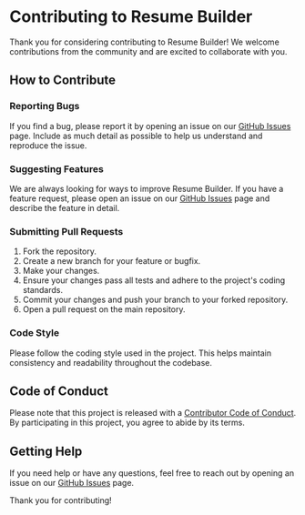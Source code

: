 # Contributing to Resume Builder

Thank you for considering contributing to Resume Builder! We welcome contributions from the community and are excited to collaborate with you.

## How to Contribute

### Reporting Bugs

If you find a bug, please report it by opening an issue on our [GitHub Issues](https://github.com/your-repo/resume-builder/issues) page. Include as much detail as possible to help us understand and reproduce the issue.

### Suggesting Features

We are always looking for ways to improve Resume Builder. If you have a feature request, please open an issue on our [GitHub Issues](https://github.com/your-repo/resume-builder/issues) page and describe the feature in detail.

### Submitting Pull Requests

1. Fork the repository.
2. Create a new branch for your feature or bugfix.
3. Make your changes.
4. Ensure your changes pass all tests and adhere to the project's coding standards.
5. Commit your changes and push your branch to your forked repository.
6. Open a pull request on the main repository.

### Code Style

Please follow the coding style used in the project. This helps maintain consistency and readability throughout the codebase.

## Code of Conduct

Please note that this project is released with a [Contributor Code of Conduct](CODE_OF_CONDUCT.md). By participating in this project, you agree to abide by its terms.

## Getting Help

If you need help or have any questions, feel free to reach out by opening an issue on our [GitHub Issues](https://github.com/your-repo/resume-builder/issues) page.

Thank you for contributing!
